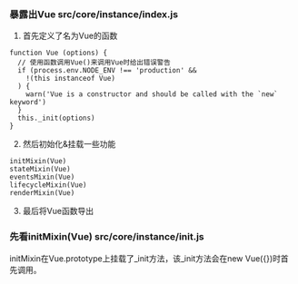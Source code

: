 ### 暴露出Vue src/core/instance/index.js
1. 首先定义了名为Vue的函数
```
function Vue (options) {
  // 使用函数调用Vue()来调用Vue时给出错误警告
  if (process.env.NODE_ENV !== 'production' &&
    !(this instanceof Vue)
  ) {
    warn('Vue is a constructor and should be called with the `new` keyword')
  }
  this._init(options)
}
```
2. 然后初始化&挂载一些功能
```
initMixin(Vue)
stateMixin(Vue)
eventsMixin(Vue)
lifecycleMixin(Vue)
renderMixin(Vue)
```
3. 最后将Vue函数导出

### 先看initMixin(Vue) src/core/instance/init.js
initMixin在Vue.prototype上挂载了_init方法，该_init方法会在new Vue({})时首先调用。
```

```
